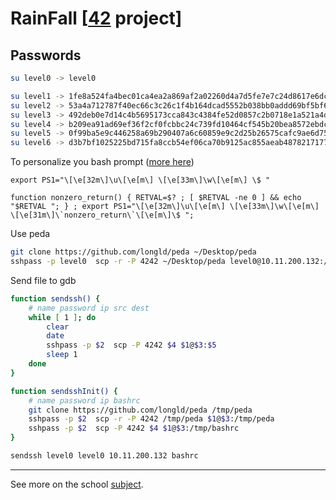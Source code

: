 # RainFall [[42](https://www.42.fr/) project]

## Passwords

```bash
su level0 -> level0

su level1 -> 1fe8a524fa4bec01ca4ea2a869af2a02260d4a7d5fe7e7c24d8617e6dca12d3a
su level2 -> 53a4a712787f40ec66c3c26c1f4b164dcad5552b038bb0addd69bf5bf6fa8e77
su level3 -> 492deb0e7d14c4b5695173cca843c4384fe52d0857c2b0718e1a521a4d33ec02
su level4 -> b209ea91ad69ef36f2cf0fcbbc24c739fd10464cf545b20bea8572ebdc3c36fa
su level5 -> 0f99ba5e9c446258a69b290407a6c60859e9c2d25b26575cafc9ae6d75e9456a
su level6 -> d3b7bf1025225bd715fa8ccb54ef06ca70b9125ac855aeab4878217177f41a31
```

To personalize you bash prompt ([more here](http://ezprompt.net/))
```
export PS1="\[\e[32m\]\u\[\e[m\] \[\e[33m\]\w\[\e[m\] \$ "

function nonzero_return() { RETVAL=$? ; [ $RETVAL -ne 0 ] && echo "$RETVAL "; } ; export PS1="\[\e[32m\]\u\[\e[m\] \[\e[33m\]\w\[\e[m\] \[\e[31m\]\`nonzero_return\`\[\e[m\]\$ ";
```

Use peda
```bash
git clone https://github.com/longld/peda ~/Desktop/peda
sshpass -p level0  scp -r -P 4242 ~/Desktop/peda level0@10.11.200.132:/tmp/peda
```

Send file to gdb
```bash
function sendssh() {
	# name password ip src dest
	while [ 1 ]; do
		clear
		date
		sshpass -p $2  scp -P 4242 $4 $1@$3:$5
		sleep 1
	done
}

function sendsshInit() {
	# name password ip bashrc
	git clone https://github.com/longld/peda /tmp/peda
	sshpass -p $2  scp -r -P 4242 /tmp/peda $1@$3:/tmp/peda
	sshpass -p $2  scp -P 4242 $4 $1@$3:/tmp/bashrc
}

sendssh level0 level0 10.11.200.132 bashrc
```
---

See more on the school [subject](fr.subject.pdf).